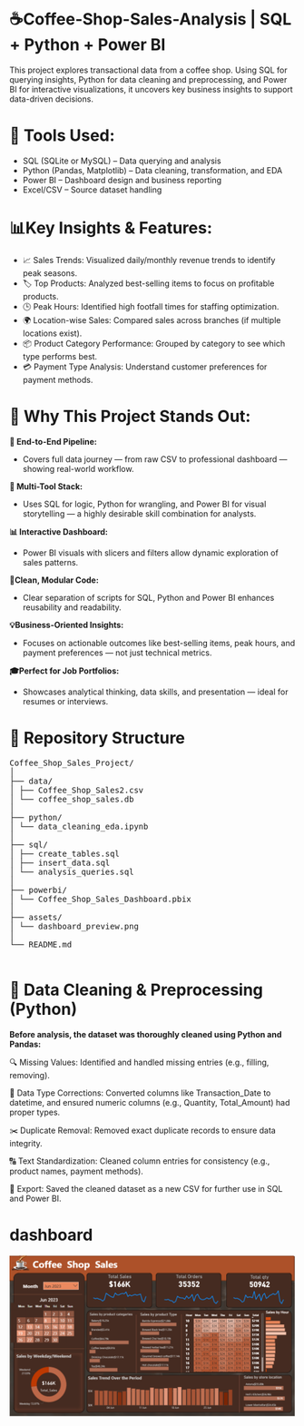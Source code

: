 # ☕Coffee-Shop-Sales-Analysis | SQL + Python + Power BI 
This project explores transactional data from a coffee shop. Using SQL for querying insights, Python for data cleaning and preprocessing, and Power BI for interactive visualizations, it uncovers key business insights to support data-driven decisions.

# 🔧 Tools Used:
- SQL (SQLite or MySQL) – Data querying and analysis
- Python (Pandas, Matplotlib) – Data cleaning, transformation, and EDA
- Power BI – Dashboard design and business reporting
- Excel/CSV – Source dataset handling

  
# 📊Key Insights & Features:
  - 📈 Sales Trends: Visualized daily/monthly revenue trends to identify peak seasons.
  - 🏷️ Top Products: Analyzed best-selling items to focus on profitable products.
  - 🕒 Peak Hours: Identified high footfall times for staffing optimization.
  - 🌍 Location-wise Sales: Compared sales across branches (if multiple locations exist).
  - 📦 Product Category Performance: Grouped by category to see which type performs best.
  - 💳 Payment Type Analysis: Understand customer preferences for payment methods.
  
# 🌟 Why This Project Stands Out:
  **🔄 End-to-End Pipeline:**
  - Covers full data journey — from raw CSV to professional dashboard — showing real-world workflow.

  **🧠 Multi-Tool Stack:**
  - Uses SQL for logic, Python for wrangling, and Power BI for visual storytelling — a highly desirable skill combination for analysts.

  **📊 Interactive Dashboard:**
  - Power BI visuals with slicers and filters allow dynamic exploration of sales patterns.

  **🧹Clean, Modular Code:**
  - Clear separation of scripts for SQL, Python and Power BI enhances reusability and readability.

  **💡Business-Oriented Insights:**
  - Focuses on actionable outcomes like best-selling items, peak hours, and payment preferences — not just technical metrics.

  **🎓Perfect for Job Portfolios:**
  - Showcases analytical thinking, data skills, and presentation — ideal for resumes or interviews.

  # 📁 Repository Structure
  <Pre>
Coffee_Shop_Sales_Project/
│
├── data/
│ ├── Coffee_Shop_Sales2.csv
│ └── coffee_shop_sales.db
│
├── python/
│ └── data_cleaning_eda.ipynb 
│
├── sql/
│ ├── create_tables.sql
│ ├── insert_data.sql
│ └── analysis_queries.sql
│
├── powerbi/
│ └── Coffee_Shop_Sales_Dashboard.pbix
│
├── assets/
│ └── dashboard_preview.png
│
└── README.md
  </Pre>

  # 🧹 Data Cleaning & Preprocessing (Python)
  **Before analysis, the dataset was thoroughly cleaned using Python and Pandas:**

🔍 Missing Values: Identified and handled missing entries (e.g., filling, removing).

🔄 Data Type Corrections: Converted columns like Transaction_Date to datetime, and ensured numeric columns (e.g., Quantity, Total_Amount) had proper types.

✂️ Duplicate Removal: Removed exact duplicate records to ensure data integrity.

🔠 Text Standardization: Cleaned column entries for consistency (e.g., product names, payment methods).

📁 Export: Saved the cleaned dataset as a new CSV for further use in SQL and Power BI.

# dashboard
<img src="https://github.com/priyankawagh123/Coffee-Shop-Sales-Analysis-/blob/main/Dashboard_Img.png" alt="Dashboard Img">




